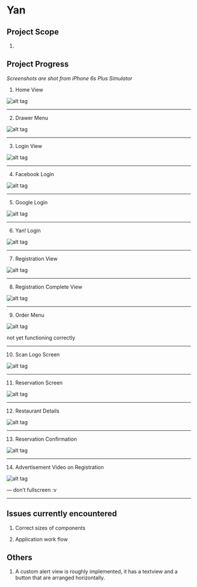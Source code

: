 # Yan


## Project Scope

1.


## Project Progress

*Screenshots are shot from iPhone 6s Plus Simulator*

1. Home View 


![alt tag](http://i.imgur.com/QKiLMXC.png)

----

2. Drawer Menu 


![alt tag](http://i.imgur.com/vil5FKD.png)

----


3. Login View 


![alt tag](http://i.imgur.com/RLUJ1vQ.png)

----

4. Facebook Login 


![alt tag](http://i.imgur.com/tUtnbia.png)

----

5. Google Login 


![alt tag](http://i.imgur.com/JXEsXDG.png)

----

6. Yan! Login 


![alt tag](http://i.imgur.com/OkRd60f.png)

----


7. Registration View 


![alt tag](http://i.imgur.com/PLJGMUs.png)

----

8. Registration Complete View 


![alt tag](http://i.imgur.com/VqMgUvS.png)

----

9. Order Menu

![alt tag](http://i.imgur.com/XJYykyh.png)

not yet functioning correctly

----


10. Scan Logo Screen

![alt tag](http://i.imgur.com/UpQ3bUu.png)

----

11. Reservation Screen

![alt tag](http://i.imgur.com/CM5lbar.png)

----

12. Restaurant Details

![alt tag](http://i.imgur.com/pYTTDlM.png)

----

13. Reservation Confirmation

![alt tag](http://i.imgur.com/aRfKsF1.png)


----

14. Advertisement Video on Registration

![alt tag](http://i.imgur.com/32gHWvj.png)

— don’t fullscreen :v

----



## Issues currently encountered

1. Correct sizes of components

2. Application work flow



## Others

1. A custom alert view is roughly implemented, it has a textview and a button that are arranged horizontally.